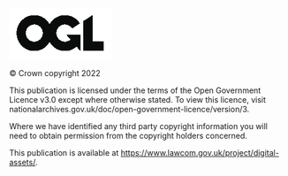 ![OGL](https://github.com/LawCommissionofEnglandandWales/Crypto-token-definition/blob/main/About%20the%20Law%20Commission/OGL.png)

© Crown copyright 2022

This publication is licensed under the terms of the Open Government Licence v3.0 except where otherwise stated. To view this licence, visit nationalarchives.gov.uk/doc/open-government-licence/version/3.

Where we have identified any third party copyright information you will need to obtain permission from the copyright holders concerned. 

This publication is available at https://www.lawcom.gov.uk/project/digital-assets/.
